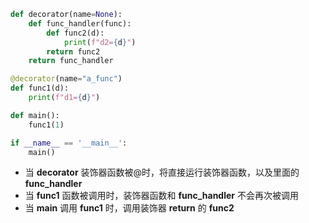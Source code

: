 ~~~python
def decorator(name=None):
    def func_handler(func):
        def func2(d):
            print(f"d2={d}")
        return func2
    return func_handler

@decorator(name="a_func")
def func1(d):
    print(f"d1={d}")

def main():
    func1(1)

if __name__ == '__main__':
    main()
~~~

* 当 **decorator** 装饰器函数被@时，将直接运行装饰器函数，以及里面的 **func_handler**
* 当 **func1** 函数被调用时，装饰器函数和 **func_handler** 不会再次被调用
* 当 **main** 调用 **func1** 时，调用装饰器 **return** 的 **func2**
